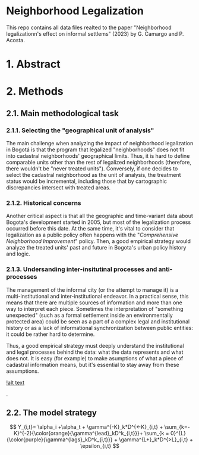 # Neighborhood Legalization

This repo contains all data files realted to the paper "Neighborhood legalizationn's effect on informal settlems" (2023) by G. Camargo and P. Acosta.

# 1. Abstract

# 2. Methods

## 2.1. Main methodological task

### 2.1.1. Selecting the "geographical unit of analysis"

The main challenge when analyzing the impact of neighborhood legalization in Bogotá is that the program that legalized "neighborhoods" does not fit into cadastral neighborhoods' geographical limits. Thus, it is hard to define comparable units other than the rest of legalized neighborhoods (therefore, there wouldn't be "never treated units"). Conversely, if one decides to select the cadastral neighborhood as the unit of analysis, the treatment status would be incremental, including those that by cartographic discrepancies intersect with treated areas.

### 2.1.2. Historical concerns

Another critical aspect is that all the geographic and time-variant data about Bogota's development started in 2005, but most of the legalization process occurred before this date. At the same time, it's vital to consider that legalization as a public policy often happens with the "*Comprehensive Neighborhood Improvement*" policy. Then, a good empirical strategy would analyze the treated units' past and future in Bogota's urban policy history and logic.

### 2.1.3. Undersanding inter-insitutinal processes and anti-processes

The management of the informal city (or the attempt to manage it) is a multi-institutional and inter-institutional endeavor. In a practical sense, this means that there are multiple sources of information and more than one way to interpret each piece. Sometimes the interpretation of "something unexpected" (such as a formal settlement inside an environmentally protected area) could be seen as a part of a complex legal and institutional history or as a lack of informational synchronization between public entities: it could be rather hard to determine.

Thus, a good empirical strategy must deeply understand the institutional and legal processes behind the data: what the data represents and what does not. It is easy (for example) to make asumptions of what a piece of cadastral information means, but it's essential to stay away from these assumptions.

[!alt text](https://github.com/Guibi1994/Neighborhood_Legalization/blob/main/04_figures/00_revision_general_1.png)  

.
## 2.2. The model strategy

$$
Y_{i,t}= \alpha_i +\alpha_t + \gamma^{-K}_k*D^{<-K}_{i,t} + \sum_{k=-K}^{-2}{\color{orange}{\gamma^{lead}_kD^k_{i,t}}}+ \sum_{k = 0}^{L}{\color{purple}{\gamma^{lags}_kD^k_{i,t}}} + \gamma^{L+}_k*D^{>L}_{i,t} + \epsilon_{i,t}
$$
